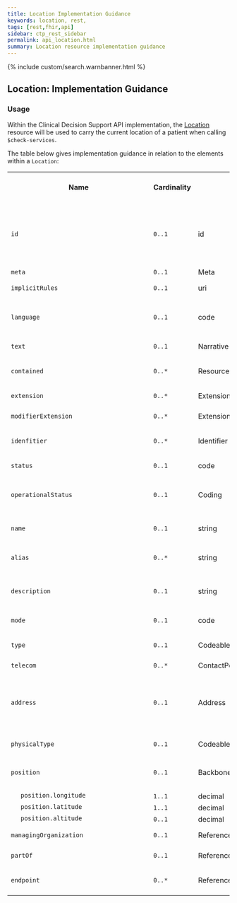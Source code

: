 ```yaml
---
title: Location Implementation Guidance
keywords: location, rest,
tags: [rest,fhir,api]
sidebar: ctp_rest_sidebar
permalink: api_location.html
summary: Location resource implementation guidance
---
```


{% include custom/search.warnbanner.html %}
<style>
td.sub{
    content: '';
    display: block;
    width: 285px;
    background-image: url(images/tbl_vjoin_end.png);
    background-repeat: no-repeat;
    background-position: 10px 10px;
    padding-left: 30px; 
}
td.sub-sub{
    content: '';
    display: block;
    width: 285px;
    background-image: url(images/tbl_vjoin_end.png);
    background-repeat: no-repeat;
    background-position: 30px 10px;
    padding-left: 50px; 
}
td.sub-sub-sub{
    content: '';
    display: block;
    width: 285px;
    background-image: url(images/tbl_vjoin_end.png);
    background-repeat: no-repeat;
    background-position: 50px 10px;
    padding-left: 70px;
}
</style>
## Location: Implementation Guidance ##

### Usage ###

Within the Clinical Decision Support API implementation, the [Location](http://hl7.org/fhir/stu3/location.html) resource will be used to carry the current location of a patient when calling `$check-services`.

The table below gives implementation guidance in relation to the elements within a `Location`:

<table  style="min-width:100%;width:100%">

<tr>
<th  style="width:10%;">Name</th>
<th  style="width:10%;">Cardinality</th>
<th  style="width:10%;">Type</th>
<th  style="width:35%;">FHIR Documentation</th>
<th  style="width:35%;">CDS Implementation Guidance</th>
</tr>

  
<tr>
<td><code  class="highlighter-rouge">id</code></td>
<td><code  class="highlighter-rouge">0..1</code></td>
<td>id</td>
<td>Logical id of this artifact</td>
<td>Note that this will always be populated except when the resource is being created (initial creation call)
</td>
</tr>

<tr>
<td><code  class="highlighter-rouge">meta</code></td>
<td><code  class="highlighter-rouge">0..1</code></td>
<td>Meta</td>
<td>Metadata about the resource</td>
<td></td>
</tr>

<tr>
<td><code  class="highlighter-rouge">implicitRules</code></td>
<td><code  class="highlighter-rouge">0..1</code></td>
<td>uri</td>
<td>A set of rules under which this content was created</td>
<td></td>
</tr>

<tr>
<td><code  class="highlighter-rouge">language</code></td>
<td><code  class="highlighter-rouge">0..1</code></td>
<td>code</td>
<td>Language of the resource content. <br/> <a  href="http://hl7.org/fhir/stu3/valueset-languages.html">Common Languages</a> (Extensible but limited to All Languages)</td>
<td></td>
</tr>

<tr>
<td><code  class="highlighter-rouge">text</code></td>
<td><code  class="highlighter-rouge">0..1</code></td>
<td>Narrative</td>
<td>Text summary of the resource, for human interpretation</td>
<td></td>
</tr>

<tr>
<td><code  class="highlighter-rouge">contained</code></td>
<td><code  class="highlighter-rouge">0..*</code></td>
<td>Resource</td>
<td>Contained, inline Resources</td>
<td>This SHOULD NOT be populated</td>
</tr>

<tr>
<td><code  class="highlighter-rouge">extension</code></td>
<td><code  class="highlighter-rouge">0..*</code></td>
<td>Extension</td>
<td>Additional Content defined by implementations</td>
<td></td>
</tr>

<tr>
<td><code  class="highlighter-rouge">modifierExtension</code></td>
<td><code  class="highlighter-rouge">0..*</code></td>
<td>Extension</td>
<td>Extensions that cannot be ignored</td>
<td></td>
</tr>

<tr>
<td><code  class="highlighter-rouge">idenfitier</code></td>
<td><code  class="highlighter-rouge">0..*</code></td>
<td>Identifier</td>
<td>Unique code or number identifying the location to its users</td>
<td></td>
</tr>

<tr>
<td><code  class="highlighter-rouge">status</code></td>
<td><code  class="highlighter-rouge">0..1</code></td>
<td>code</td>
<td>active | suspended | inactive <br /> <a  href="https://www.hl7.org/fhir/STU3/valueset-location-status.html">LocationStatus (Required)</a>
</td>
<td></td>
</tr>

<tr>
<td><code  class="highlighter-rouge">operationalStatus</code></td>
<td><code  class="highlighter-rouge">0..1</code></td>
<td>Coding</td>
<td>The Operational status of the location (typically only for a bed/room)<br /> <a  href="https://www.hl7.org/fhir/STU3/v2/0116/index.html">v2 Bed Status (Preferred)</a>
</td>
<td></td>
</tr>

<tr>
<td><code  class="highlighter-rouge">name</code></td>
<td><code  class="highlighter-rouge">0..1</code></td>
<td>string</td>
<td>Unique code or number identifying the location to its users</td>
<td></td>
</tr>

<tr>
<td><code  class="highlighter-rouge">alias</code></td>
<td><code  class="highlighter-rouge">0..*</code></td>
<td>string</td>
<td>A list of alternate names that the location is known as, or was known as in the past</td>
<td></td>
</tr>

<tr>
<td><code  class="highlighter-rouge">description</code></td>
<td><code  class="highlighter-rouge">0..1</code></td>
<td>string</td>
<td>Additional details about the location that could be displayed as further information to identify the location beyond its name</td>
<td></td>
</tr>

<tr>
<td><code  class="highlighter-rouge">mode</code></td>
<td><code  class="highlighter-rouge">0..1</code></td>
<td>code</td>
<td>instance | kind <br /> <a  href="https://www.hl7.org/fhir/STU3/valueset-location-mode.html">LocationMode (Required)</a></td>
<td></td>
</tr>

<tr>
<td><code  class="highlighter-rouge">type</code></td>
<td><code  class="highlighter-rouge">0..1</code></td>
<td>CodeableConcept</td>
<td>Type of function performed<br /> <a  href="https://www.hl7.org/fhir/STU3/v3/ServiceDeliveryLocationRoleType/vs.html">ServiceDeliveryLocationRoleType (Extensible)</a></td>
<td></td>
</tr>

<tr>
<td><code  class="highlighter-rouge">telecom</code></td>
<td><code  class="highlighter-rouge">0..*</code></td>
<td>ContactPoint</td>
<td>Contact details of the location</td>
<td></td>
</tr>

<tr>
<td><code  class="highlighter-rouge">address</code></td>
<td><code  class="highlighter-rouge">0..1</code></td>
<td>Address</td>
<td>Physical location</td>
<td>This MUST be populated if <code  class="highlighter-rouge">position</code> is not. <br />Where populated <code  class="highlighter-rouge">address.postcode</code> must be populated</td>
</tr>

<tr>
<td><code  class="highlighter-rouge">physicalType</code></td>
<td><code  class="highlighter-rouge">0..1</code></td>
<td>CodeableConcept</td>
<td>Physical form of the location <br /> <a  href="https://www.hl7.org/fhir/STU3/valueset-location-physical-type.html">LocationType (Example)</a></td>
<td></td>
</tr>

<tr>
<td><code  class="highlighter-rouge">position</code></td>
<td><code  class="highlighter-rouge">0..1</code></td>
<td>BackboneElement</td>
<td>The absolute geographic location</td>
<td>This MUST be populated if <code  class="highlighter-rouge">address.postcode</code> is not</td>
</tr>

<tr>
<td  class="sub"><code  class="highlighter-rouge">position.longitude</code></td>
<td><code  class="highlighter-rouge">1..1</code></td>
<td>decimal</td>
<td>Longitude with WGS84 datum</td>
<td></td>
</tr>

<tr>
<td  class="sub"><code  class="highlighter-rouge">position.latitude</code></td>
<td><code  class="highlighter-rouge">1..1</code></td>
<td>decimal</td>
<td>Latitude with WGS84 datum</td>
<td></td>
</tr>

<tr>
<td  class="sub"><code  class="highlighter-rouge">position.altitude</code></td>
<td><code  class="highlighter-rouge">0..1</code></td>
<td>decimal</td>
<td>Altitude with WGS84 datum</td>
<td></td>
</tr>

<tr>
<td><code  class="highlighter-rouge">managingOrganization</code></td>
<td><code  class="highlighter-rouge">0..1</code></td>
<td>Reference(Organization)</td>
<td>Organization responsible for provisioning and upkeep</td>
<td></td>
</tr>

<tr>
<td><code  class="highlighter-rouge">partOf</code></td>
<td><code  class="highlighter-rouge">0..1</code></td>
<td>Reference(Location)</td>
<td>Another Location this one is physically part of</td>
<td></td>
</tr>

<tr>
<td><code  class="highlighter-rouge">endpoint</code></td>
<td><code  class="highlighter-rouge">0..*</code></td>
<td>Reference(Endpoint)</td>
<td>Technical endpoints providing access to services operated for the location</td>
<td>This SHOULD NOT be populated.</td>
</tr>

</table>
<!--stackedit_data:
eyJoaXN0b3J5IjpbLTcxMzMwMjc2MCwxMzI0MTQ4NzE0LC0xND
M1NDA2OTddfQ==
-->
